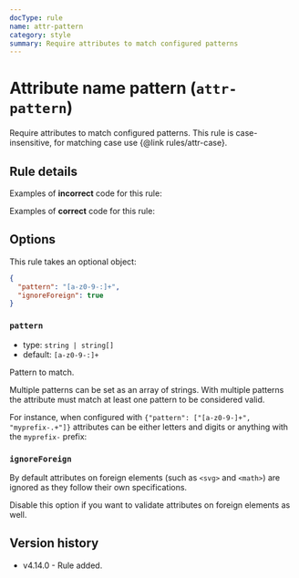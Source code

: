 ```yaml
---
docType: rule
name: attr-pattern
category: style
summary: Require attributes to match configured patterns
---
```


# Attribute name pattern (`attr-pattern`)

Require attributes to match configured patterns.
This rule is case-insensitive, for matching case use {@link rules/attr-case}.

## Rule details

Examples of **incorrect** code for this rule:

<validate name="incorrect" rules="attr-pattern">
    <p foo_bar="baz"></p>
</validate>

Examples of **correct** code for this rule:

<validate name="correct" rules="attr-pattern">
    <p foo-bar="baz"></p>
</validate>

## Options

This rule takes an optional object:

```json
{
  "pattern": "[a-z0-9-:]+",
  "ignoreForeign": true
}
```

### `pattern`

- type: `string | string[]`
- default: `[a-z0-9-:]+`

Pattern to match.

Multiple patterns can be set as an array of strings.
With multiple patterns the attribute must match at least one pattern to be considered valid.

For instance, when configured with `{"pattern": ["[a-z0-9-]+", "myprefix-.+"]}` attributes can be either letters and digits or anything with the `myprefix-` prefix:

<validate name="multiple" rules="attr-pattern" attr-pattern='{"pattern": ["[a-z0-9-]+", "myprefix-.+"]}'>
    <p foo-bar-123></p>
    <p myprefix-foo_123!></p>
</validate>

### `ignoreForeign`

By default attributes on foreign elements (such as `<svg>` and `<math>`) are ignored as they follow their own specifications.

Disable this option if you want to validate attributes on foreign elements as well.

## Version history

- v4.14.0 - Rule added.
